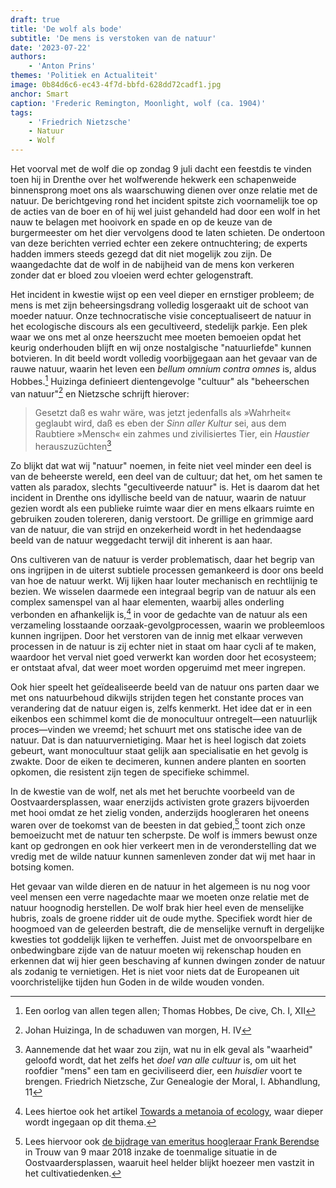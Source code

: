 ```yaml
---
draft: true
title: 'De wolf als bode'
subtitle: 'De mens is verstoken van de natuur'
date: '2023-07-22'
authors:
    - 'Anton Prins'
themes: 'Politiek en Actualiteit'
image: 0b84d6c6-ec43-4f7d-bbfd-628dd72cadf1.jpg
anchor: Smart
caption: 'Frederic Remington, Moonlight, wolf (ca. 1904)'
tags:
    - 'Friedrich Nietzsche'
    - Natuur
    - Wolf
---
```


Het voorval met de wolf die op zondag 9 juli dacht een feestdis te vinden toen hij in Drenthe over het wolfwerende hekwerk een schapenweide binnensprong moet ons als waarschuwing dienen over onze relatie met de natuur. De berichtgeving rond het incident spitste zich voornamelijk toe op de acties van de boer en of hij wel juist gehandeld had door een wolf in het nauw te belagen met hooivork en spade en op de keuze van de burgermeester om het dier vervolgens dood te laten schieten. De ondertoon van deze berichten verried echter een zekere ontnuchtering; de experts hadden immers steeds gezegd dat dit niet mogelijk zou zijn. De waangedachte dat de wolf in de nabijheid van de mens kon verkeren zonder dat er bloed zou vloeien werd echter gelogenstraft.

Het incident in kwestie wijst op een veel dieper en ernstiger probleem; de mens is met zijn beheersingsdrang volledig losgeraakt uit de schoot van moeder natuur. Onze technocratische visie conceptualiseert de natuur in het ecologische discours als een gecultiveerd, stedelijk parkje. Een plek waar we ons met al onze heerszucht mee moeten bemoeien opdat het keurig onderhouden blijft en wij onze nostalgische "natuurliefde" kunnen botvieren. In dit beeld wordt volledig voorbijgegaan aan het gevaar van de rauwe natuur, waarin het leven een _bellum omnium contra omnes_ is, aldus Hobbes.[^1] Huizinga definieert dientengevolge "cultuur" als "beheerschen van natuur"[^2] en Nietzsche schrijft hierover:

> Gesetzt daß es wahr wäre, was jetzt jedenfalls als »Wahrheit« geglaubt wird, daß es eben der _Sinn aller Kultur_ sei, aus dem Raubtiere »Mensch« ein zahmes und zivilisiertes Tier, ein _Haustier_ herauszuzüchten[^3]

Zo blijkt dat wat wij "natuur" noemen, in feite niet veel minder een deel is van de beheerste wereld, een deel van de cultuur; dat het, om het samen te vatten als paradox, slechts "gecultiveerde natuur" is. Het is daarom dat het incident in Drenthe ons idyllische beeld van de natuur, waarin de natuur gezien wordt als een publieke ruimte waar dier en mens elkaars ruimte en gebruiken zouden tolereren, danig verstoort. De grillige en grimmige aard van de natuur, die van strijd en onzekerheid wordt in het hedendaagse beeld van de natuur weggedacht terwijl dit inherent is aan haar.

Ons cultiveren van de natuur is verder problematisch, daar het begrip van ons ingrijpen in de uiterst subtiele processen gemankeerd is door ons beeld van hoe de natuur werkt. Wij lijken haar louter mechanisch en rechtlijnig te bezien. We wisselen daarmede een integraal begrip van de natuur als een complex samenspel van al haar elementen, waarbij alles onderling verbonden en afhankelijk is,[^4] in voor de gedachte van de natuur als een verzameling losstaande oorzaak-gevolgprocessen, waarin we probleemloos kunnen ingrijpen. Door het verstoren van de innig met elkaar verweven processen in de natuur is zij echter niet in staat om haar cycli af te maken, waardoor het verval niet goed verwerkt kan worden door het ecosysteem; er ontstaat afval, dat weer moet worden opgeruimd met meer ingrepen.

Ook hier speelt het geïdealiseerde beeld van de natuur ons parten daar we met ons natuurbehoud dikwijls strijden tegen het constante proces van verandering dat de natuur eigen is, zelfs kenmerkt. Het idee dat er in een eikenbos een schimmel komt die de monocultuur ontregelt—een natuurlijk proces—vinden we vreemd; het schuurt met ons statische idee van de natuur. Dat is dan natuurvernietiging. Maar het is heel logisch dat zoiets gebeurt, want monocultuur staat gelijk aan specialisatie en het gevolg is zwakte. Door de eiken te decimeren, kunnen andere planten en soorten opkomen, die resistent zijn tegen de specifieke schimmel.

In de kwestie van de wolf, net als met het beruchte voorbeeld van de Oostvaardersplassen, waar enerzijds activisten grote grazers bijvoerden met hooi omdat ze het zielig vonden, anderzijds hoogleraren het oneens waren over de toekomst van de beesten in dat gebied,[^5] toont zich onze bemoeizucht met de natuur ten scherpste. De wolf is immers bewust onze kant op gedrongen en ook hier verkeert men in de veronderstelling dat we vredig met de wilde natuur kunnen samenleven zonder dat wij met haar in botsing komen.

Het gevaar van wilde dieren en de natuur in het algemeen is nu nog voor veel mensen een verre nagedachte maar we moeten onze relatie met de natuur hoognodig herstellen. De wolf brak hier heel even de menselijke hubris, zoals de groene ridder uit de oude mythe. Specifiek wordt hier de hoogmoed van de geleerden bestraft, die de menselijke vernuft in dergelijke kwesties tot goddelijk lijken te verheffen. Juist met de onvoorspelbare en onbedwingbare zijde van de natuur moeten wij rekenschap houden en erkennen dat wij hier geen beschaving af kunnen dwingen zonder de natuur als zodanig te vernietigen. Het is niet voor niets dat de Europeanen uit voorchristelijke tijden hun Goden in de wilde wouden vonden.


[^1]: Een oorlog van allen tegen allen; Thomas Hobbes, De cive, Ch. I, XII
[^2]: Johan Huizinga, In de schaduwen van morgen, H. IV
[^3]: Aannemende dat het waar zou zijn, wat nu in elk geval als "waarheid" geloofd wordt, dat het zelfs het _doel van alle cultuur_ is, om uit het roofdier "mens" een tam en geciviliseerd dier, een _huisdier_ voort te brengen.
Friedrich Nietzsche, Zur Genealogie der Moral, I. Abhandlung, 11
[^4]: Lees hiertoe ook het artikel [Towards a metanoia of ecology](https://elvengast.substack.com/p/towards-a-metanoia-of-ecology), waar dieper wordt ingegaan op dit thema.
[^5]: Lees hiervoor ook [de bijdrage van emeritus hoogleraar Frank Berendse](https://www.trouw.nl/nieuws/nu-nuchter-nadenken-over-een-echte-oplossing-voor-de-oostvaardersplassen~b4212b93/) in Trouw van 9 maar 2018 inzake de toenmalige situatie in de Oostvaardersplassen, waaruit heel helder blijkt hoezeer men vastzit in het cultivatiedenken.
